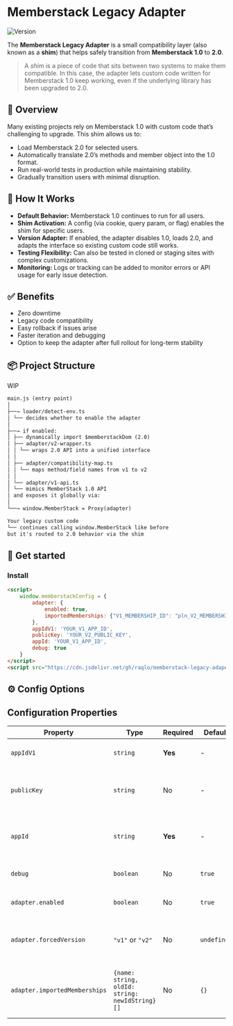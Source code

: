 # Memberstack Legacy Adapter

![Version](https://img.shields.io/badge/version-v0.3.1-blue)

The **Memberstack Legacy Adapter** is a small compatibility layer (also known as a **shim**) that helps safely
transition from **Memberstack 1.0** to **2.0**.

> A *shim* is a piece of code that sits between two systems to make them compatible. In this case, the adapter lets
> custom code written for Memberstack 1.0 keep working, even if the underlying library has been upgraded to 2.0.

## 🚀 Overview

Many existing projects rely on Memberstack 1.0 with custom code that’s challenging to upgrade. This shim allows us to:

- Load Memberstack 2.0 for selected users.
- Automatically translate 2.0’s methods and member object into the 1.0 format.
- Run real-world tests in production while maintaining stability.
- Gradually transition users with minimal disruption.

## 🧩 How It Works

- **Default Behavior:** Memberstack 1.0 continues to run for all users.
- **Shim Activation:** A config (via cookie, query param, or flag) enables the shim for specific users.
- **Version Adapter:** If enabled, the adapter disables 1.0, loads 2.0, and adapts the interface so existing custom code
  still works.
- **Testing Flexibility:** Can also be tested in cloned or staging sites with complex customizations.
- **Monitoring:** Logs or tracking can be added to monitor errors or API usage for early issue detection.

## ✅ Benefits

- Zero downtime
- Legacy code compatibility
- Easy rollback if issues arise
- Faster iteration and debugging
- Option to keep the adapter after full rollout for long-term stability

## 📦 Project Structure

WIP

```markdown
main.js (entry point)
│
├──→ loader/detect-env.ts
│ └── decides whether to enable the adapter
│
├──→ if enabled:
│ ├── dynamically import $memberstackDom (2.0)
│ ├── adapter/v2-wrapper.ts
│ │ └── wraps 2.0 API into a unified interface
│ │
│ ├── adapter/compatibility-map.ts
│ │ └── maps method/field names from v1 to v2
│ │
│ └── adapter/v1-api.ts
│ └── mimics MemberStack 1.0 API
│ and exposes it globally via:
│
└──→ window.MemberStack = Proxy(adapter)

Your legacy custom code
└── continues calling window.MemberStack like before
but it's routed to 2.0 behavior via the shim

```

## 🧪 Get started

### Install

```html
<script>
    window.memberstackConfig = {
        adapter: {
            enabled: true,
            importedMemberships: {"V1_MEMBERSHIP_ID": "pln_V2_MEMBERSHIP_ID", 'V1_PAID_MEMBERSHIP_ID': 'prc_V2_MEMBERSHIP_ID'},
        },
        appIdV1: 'YOUR_V1_APP_ID',
        publicKey: 'YOUR_V2_PUBLIC_KEY',
        appId: 'YOUR_V1_APP_ID',
        debug: true
    }
</script>
<script src="https://cdn.jsdelivr.net/gh/raqlo/memberstack-legacy-adaper@v0.3.1/dist/memberstack-adapter.js"></script>
```
## ⚙️ Config Options

## Configuration Properties

| Property                      | Type                                           | Required | Default     | Description                                                   |
|-------------------------------|------------------------------------------------|----------|-------------|---------------------------------------------------------------|
| `appIdV1`                     | `string`                                       | **Yes**  | -           | Your Memberstack V1 App ID                                    |
| `publicKey`                   | `string`                                       | No       | -           | Your Memberstack V2 Public Key (starts with `pk_` or `pk_sb`) |
| `appId`                       | `string`                                       | **Yes**  | -           | Your Memberstack V2 App ID (starts with `app_cl`)             |
| `debug`                       | `boolean`                                      | No       | `true`      | Enable debug logging in console                               |
| `adapter.enabled`             | `boolean`                                      | No       | `true`      | Enable/disable the adapter functionality                      |
| `adapter.forcedVersion`       | `"v1"` or `"v2"`                               | No       | `undefined` | Force a specific version regardless of other settings         |
| `adapter.importedMemberships` | `{name: string, oldId: string: newIdString}[]` | No       | `{}`        | Maps V1 membership IDs to V2 membership IDs for migration     |

